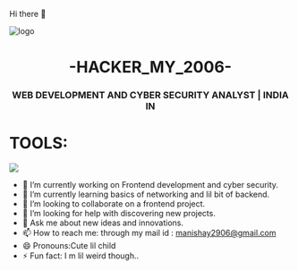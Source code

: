  Hi there 👋

<!--MANISHAY2006/MANISHAY2006** is a ✨ _special_ ✨ repository because its `README.md` (this file) appears on your GitHub profile. -->

<!--Here are some ideas to get you started:-->
![logo](https://www.intenseclick.com/wp-content/uploads/2017/04/hacker_theme.jpg)
<h1 style ="color=pink;" align="center">-HACKER_MY_2006-</h1>
<H3 STYLE="color=white;" align="center">WEB DEVELOPMENT AND CYBER SECURITY ANALYST | INDIA IN</H3>
<h1>TOOLS:</h1>
<p align="left"> <img src="https://th.bing.com/th/id/OIP.XLZPK7I35KnB5mFVaD9swwHaDr?rs=1&pid=ImgDetMain">

- 🔭 I’m currently working on Frontend development and cyber security.
- 🌱 I’m currently learning basics of networking and lil bit of backend.
- 👯 I’m looking to collaborate on a frontend project.
- 🤔 I’m looking for help with discovering new projects.
- 💬 Ask me about new ideas and innovations.
- 📫 How to reach me: through my mail id : manishay2906@gmail.com
- 😄 Pronouns:Cute lil child
- ⚡ Fun fact: I m lil weird though..

